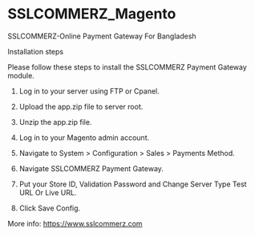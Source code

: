# SSLCOMMERZ_Magento
SSLCOMMERZ-Online Payment Gateway For Bangladesh

Installation steps

Please follow these steps to install the SSLCOMMERZ Payment Gateway module.

1. Log in to your server using FTP or Cpanel.

2. Upload the app.zip file to server root.

3. Unzip the app.zip file.

4. Log in to your Magento admin account.

5. Navigate to System > Configuration > Sales > Payments Method.

6. Navigate SSLCOMMERZ Payment Gateway. 

7. Put your Store ID, Validation Password and Change Server Type Test URL Or Live URL.

8. Click Save Config.


More info: https://www.sslcommerz.com

